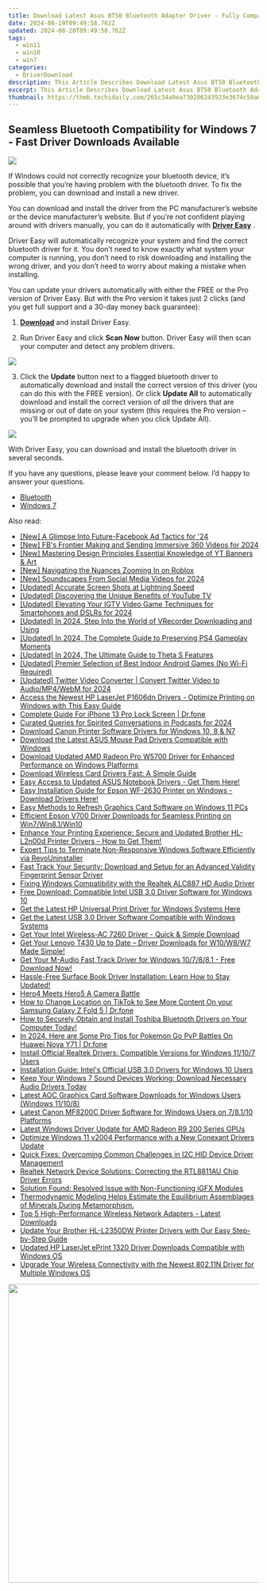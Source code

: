 ```yaml
---
title: Download Latest Asus BT50 Bluetooth Adapter Driver - Fully Compatible with WINDOWS
date: 2024-08-19T09:49:58.762Z
updated: 2024-08-20T09:49:58.762Z
tags:
  - win11
  - win10
  - win7
categories:
  - DriverDownload
description: This Article Describes Download Latest Asus BT50 Bluetooth Adapter Driver - Fully Compatible with WINDOWS
excerpt: This Article Describes Download Latest Asus BT50 Bluetooth Adapter Driver - Fully Compatible with WINDOWS
thumbnail: https://thmb.techidaily.com/265c34a9ea730206243923e3674c50a6adee1664031b51ad4dc762eeccdfd025.jpg
---
```


## Seamless Bluetooth Compatibility for Windows 7 - Fast Driver Downloads Available

![](https://images.drivereasy.com/wp-content/uploads/2017/07/img_595f2b757005f.jpg)

 If Windows could not correctly recognize your bluetooth device, it’s possible that you’re having problem with the bluetooth driver. To fix the problem, you can download and install a new driver.

 You can download and install the driver from the PC manufacturer’s website or the device manufacturer’s website. But if you’re not confident playing around with drivers manually,  you can do it automatically with **[Driver Easy](https://tools.techidaily.com/drivereasy/download/)**  .

 Driver Easy will automatically recognize your system and find the correct bluetooth driver for it. You don’t need to know exactly what system your computer is running, you don’t need to risk downloading and installing the wrong driver, and you don’t need to worry about making a mistake when installing.

 You can update your drivers automatically with either the FREE or the Pro version of Driver Easy. But with the Pro version it takes just 2 clicks (and you get full support and a 30-day money back guarantee):

 1) **[Download](https://tools.techidaily.com/drivereasy/download/)**   and install Driver Easy.

 2) Run Driver Easy and click **Scan Now**   button. Driver Easy will then scan your computer and detect any problem drivers.

![](https://images.drivereasy.com/wp-content/uploads/2017/07/img_595f2fa761cb2.jpg)

 3) Click the **Update** button next to a flagged bluetooth driver to automatically download and install the correct version of this driver (you can do this with the FREE version). Or click **Update All**  to automatically download and install the correct version of _all_   the drivers that are missing or out of date on your system (this requires the Pro version – you’ll be prompted to upgrade when you click Update All).

![](https://images.drivereasy.com/wp-content/uploads/2017/07/img_595f6baf47c82.jpg)

 With Driver Easy, you can download and install the bluetooth driver in several seconds.

 If you have any questions, please leave your comment below. I’d happy to answer your questions.

* [Bluetooth](https://tools.techidaily.com/drivereasy/download/)
* [Windows 7](https://tools.techidaily.com/drivereasy/download/)

<ins class="adsbygoogle"
     style="display:block"
     data-ad-format="autorelaxed"
     data-ad-client="ca-pub-7571918770474297"
     data-ad-slot="1223367746"></ins>



<ins class="adsbygoogle"
     style="display:block"
     data-ad-client="ca-pub-7571918770474297"
     data-ad-slot="8358498916"
     data-ad-format="auto"
     data-full-width-responsive="true"></ins>

<span class="atpl-alsoreadstyle">Also read:</span>
<div><ul>
<li><a href="https://facebook-video-content.techidaily.com/new-a-glimpse-into-future-facebook-ad-tactics-for-24/"><u>[New] A Glimpse Into Future-Facebook Ad Tactics for '24</u></a></li>
<li><a href="https://facebook-videos.techidaily.com/new-fbs-frontier-making-and-sending-immersive-360-videos-for-2024/"><u>[New] FB's Frontier  Making and Sending Immersive 360 Videos for 2024</u></a></li>
<li><a href="https://facebook-video-footage.techidaily.com/new-mastering-design-principles-essential-knowledge-of-yt-banners-and-art/"><u>[New] Mastering Design Principles  Essential Knowledge of YT Banners & Art</u></a></li>
<li><a href="https://extra-approaches.techidaily.com/new-navigating-the-nuances-zooming-in-on-roblox/"><u>[New] Navigating the Nuances  Zooming In on Roblox</u></a></li>
<li><a href="https://twitter-videos.techidaily.com/new-soundscapes-from-social-media-videos-for-2024/"><u>[New] Soundscapes From Social Media Videos for 2024</u></a></li>
<li><a href="https://video-screen-grab.techidaily.com/updated-accurate-screen-shots-at-lightning-speed/"><u>[Updated] Accurate Screen Shots at Lightning Speed</u></a></li>
<li><a href="https://youtube-web.techidaily.com/ed-discovering-the-unique-benefits-of-youtube-tv/"><u>[Updated] Discovering the Unique Benefits of YouTube TV</u></a></li>
<li><a href="https://instagram-video-files.techidaily.com/updated-elevating-your-igtv-video-game-techniques-for-smartphones-and-dslrs-for-2024/"><u>[Updated] Elevating Your IGTV Video Game  Techniques for Smartphones and DSLRs for 2024</u></a></li>
<li><a href="https://screen-capture.techidaily.com/updated-in-2024-step-into-the-world-of-vrecorder-downloading-and-using/"><u>[Updated] In 2024, Step Into the World of VRecorder  Downloading and Using</u></a></li>
<li><a href="https://screen-activity-recording.techidaily.com/updated-in-2024-the-complete-guide-to-preserving-ps4-gameplay-moments/"><u>[Updated] In 2024, The Complete Guide to Preserving PS4 Gameplay Moments</u></a></li>
<li><a href="https://fox-friendly.techidaily.com/updated-in-2024-the-ultimate-guide-to-theta-s-features/"><u>[Updated] In 2024, The Ultimate Guide to Theta S Features</u></a></li>
<li><a href="https://video-screen-grab.techidaily.com/updated-premier-selection-of-best-indoor-android-games-no-wi-fi-required/"><u>[Updated] Premier Selection of Best Indoor Android Games (No Wi-Fi Required)</u></a></li>
<li><a href="https://twitter-videos.techidaily.com/updated-twitter-video-converter-convert-twitter-video-to-audiomp4webm-for-2024/"><u>[Updated] Twitter Video Converter | Convert Twitter Video to Audio/MP4/WebM for 2024</u></a></li>
<li><a href="https://win-dash.techidaily.com/access-the-newest-hp-laserjet-p1606dn-drivers-optimize-printing-on-windows-with-this-easy-guide/"><u>Access the Newest HP LaserJet P1606dn Drivers - Optimize Printing on Windows with This Easy Guide</u></a></li>
<li><a href="https://iphone-unlock.techidaily.com/complete-guide-for-iphone-13-pro-lock-screen-drfone-by-drfone-ios/"><u>Complete Guide For iPhone 13 Pro Lock Screen | Dr.fone</u></a></li>
<li><a href="https://fox-http.techidaily.com/curated-queries-for-spirited-conversations-in-podcasts-for-2024/"><u>Curated Queries for Spirited Conversations in Podcasts for 2024</u></a></li>
<li><a href="https://win-dash.techidaily.com/download-canon-printer-software-drivers-for-windows-10-8-and-n7/"><u>Download Canon Printer Software Drivers for Windows 10, 8 & N7</u></a></li>
<li><a href="https://win-dash.techidaily.com/download-the-latest-asus-mouse-pad-drivers-compatible-with-windows/"><u>Download the Latest ASUS Mouse Pad Drivers Compatible with Windows</u></a></li>
<li><a href="https://win-dash.techidaily.com/download-updated-amd-radeon-pro-w5700-driver-for-enhanced-performance-on-windows-platforms/"><u>Download Updated AMD Radeon Pro W5700 Driver for Enhanced Performance on Windows Platforms</u></a></li>
<li><a href="https://win-dash.techidaily.com/download-wireless-card-drivers-fast-a-simple-guide/"><u>Download Wireless Card Drivers Fast: A Simple Guide</u></a></li>
<li><a href="https://win-dash.techidaily.com/easy-access-to-updated-asus-notebook-drivers-get-them-here/"><u>Easy Access to Updated ASUS Notebook Drivers - Get Them Here!</u></a></li>
<li><a href="https://win-dash.techidaily.com/easy-installation-guide-for-epson-wf-2630-printer-on-windows-download-drivers-here/"><u>Easy Installation Guide for Epson WF-2630 Printer on Windows - Download Drivers Here!</u></a></li>
<li><a href="https://win-dash.techidaily.com/easy-methods-to-refresh-graphics-card-software-on-windows-11-pcs/"><u>Easy Methods to Refresh Graphics Card Software on Windows 11 PCs</u></a></li>
<li><a href="https://win-dash.techidaily.com/efficient-epson-v700-driver-downloads-for-seamless-printing-on-win7win81win10/"><u>Efficient Epson V700 Driver Downloads for Seamless Printing on Win7/Win8.1/Win10</u></a></li>
<li><a href="https://win-dash.techidaily.com/enhance-your-printing-experience-secure-and-updated-brother-hl-l2n00d-printer-drivers-how-to-get-them/"><u>Enhance Your Printing Experience: Secure and Updated Brother HL-L2n00d Printer Drivers – How to Get Them!</u></a></li>
<li><a href="https://win-forum.techidaily.com/expert-tips-to-terminate-non-responsive-windows-software-efficiently-via-revouninstaller/"><u>Expert Tips to Terminate Non-Responsive Windows Software Efficiently via RevoUninstaller</u></a></li>
<li><a href="https://win-dash.techidaily.com/fast-track-your-security-download-and-setup-for-an-advanced-validity-fingerprint-sensor-driver/"><u>Fast Track Your Security: Download and Setup for an Advanced Validity Fingerprint Sensor Driver</u></a></li>
<li><a href="https://win-dash.techidaily.com/fixing-windows-compatibility-with-the-realtek-alc887-hd-audio-driver/"><u>Fixing Windows Compatibility with the Realtek ALC887 HD Audio Driver</u></a></li>
<li><a href="https://win-dash.techidaily.com/free-download-compatible-intel-usb-30-driver-software-for-windows-10/"><u>Free Download: Compatible Intel USB 3.0 Driver Software for Windows 10</u></a></li>
<li><a href="https://win-dash.techidaily.com/get-the-latest-hp-universal-print-driver-for-windows-systems-here/"><u>Get the Latest HP Universal Print Driver for Windows Systems Here</u></a></li>
<li><a href="https://win-dash.techidaily.com/get-the-latest-usb-30-driver-software-compatible-with-windows-systems/"><u>Get the Latest USB 3.0 Driver Software Compatible with Windows Systems</u></a></li>
<li><a href="https://win-dash.techidaily.com/get-your-intel-wireless-ac-7260-driver-quick-and-simple-download/"><u>Get Your Intel Wireless-AC 7260 Driver - Quick & Simple Download</u></a></li>
<li><a href="https://win-dash.techidaily.com/1722971231001-get-your-lenovo-t430-up-to-date-driver-downloads-for-w10w8w7-made-simple/"><u>Get Your Lenovo T430 Up to Date – Driver Downloads for W10/W8/W7 Made Simple!</u></a></li>
<li><a href="https://win-dash.techidaily.com/get-your-m-audio-fast-track-driver-for-windows-107881-free-download-now/"><u>Get Your M-Audio Fast Track Driver for Windows 10/7/8/8.1 - Free Download Now!</u></a></li>
<li><a href="https://win-dash.techidaily.com/1722969187654-hassle-free-surface-book-driver-installation-learn-how-to-stay-updated/"><u>Hassle-Free Surface Book Driver Installation: Learn How to Stay Updated!</u></a></li>
<li><a href="https://fox-links.techidaily.com/hero4-meets-hero5-a-camera-battle/"><u>Hero4 Meets Hero5  A Camera Battle</u></a></li>
<li><a href="https://location-social.techidaily.com/how-to-change-location-on-tiktok-to-see-more-content-on-your-samsung-galaxy-z-fold-5-drfone-by-drfone-virtual-android/"><u>How to Change Location on TikTok to See More Content On your Samsung Galaxy Z Fold 5 | Dr.fone</u></a></li>
<li><a href="https://win-dash.techidaily.com/how-to-securely-obtain-and-install-toshiba-bluetooth-drivers-on-your-computer-today/"><u>How to Securely Obtain and Install Toshiba Bluetooth Drivers on Your Computer Today!</u></a></li>
<li><a href="https://android-pokemon-go.techidaily.com/in-2024-here-are-some-pro-tips-for-pokemon-go-pvp-battles-on-huawei-nova-y71-drfone-by-drfone-virtual-android/"><u>In 2024, Here are Some Pro Tips for Pokemon Go PvP Battles On Huawei Nova Y71 | Dr.fone</u></a></li>
<li><a href="https://win-dash.techidaily.com/install-official-realtek-drivers-compatible-versions-for-windows-11107-users/"><u>Install Official Realtek Drivers: Compatible Versions for Windows 11/10/7 Users</u></a></li>
<li><a href="https://win-dash.techidaily.com/installation-guide-intels-official-usb-30-drivers-for-windows-10-users/"><u>Installation Guide: Intel's Official USB 3.0 Drivers for Windows 10 Users</u></a></li>
<li><a href="https://win-dash.techidaily.com/1722974410812-keep-your-windows-7-sound-devices-working-download-necessary-audio-drivers-today/"><u>Keep Your Windows 7 Sound Devices Working: Download Necessary Audio Drivers Today</u></a></li>
<li><a href="https://win-dash.techidaily.com/latest-aoc-graphics-card-software-downloads-for-windows-users-windows-11108/"><u>Latest AOC Graphics Card Software Downloads for Windows Users (Windows 11/10/8)</u></a></li>
<li><a href="https://win-dash.techidaily.com/latest-canon-mf8200c-driver-software-for-windows-users-on-78110-platforms/"><u>Latest Canon MF8200C Driver Software for Windows Users on 7/8.1/10 Platforms</u></a></li>
<li><a href="https://win-dash.techidaily.com/latest-windows-driver-update-for-amd-radeon-r9-200-series-gpus/"><u>Latest Windows Driver Update for AMD Radeon R9 200 Series GPUs</u></a></li>
<li><a href="https://win-dash.techidaily.com/optimize-windows-11-v2004-performance-with-a-new-conexant-drivers-update/"><u>Optimize Windows 11 v2004 Performance with a New Conexant Drivers Update</u></a></li>
<li><a href="https://driver-download.techidaily.com/quick-fixes-overcoming-common-challenges-in-i2c-hid-device-driver-management/"><u>Quick Fixes: Overcoming Common Challenges in I2C HID Device Driver Management</u></a></li>
<li><a href="https://win-dash.techidaily.com/realtek-network-device-solutions-correcting-the-rtl8811au-chip-driver-errors/"><u>Realtek Network Device Solutions: Correcting the RTL8811AU Chip Driver Errors</u></a></li>
<li><a href="https://win-dash.techidaily.com/solution-found-resolved-issue-with-non-functioning-igfx-modules/"><u>Solution Found: Resolved Issue with Non-Functioning iGFX Modules</u></a></li>
<li><a href="https://win-dash.techidaily.com/thermodynamic-modeling-helps-estimate-the-equilibrium-assemblages-of-minerals-during-metamorphism/"><u>Thermodynamic Modeling Helps Estimate the Equilibrium Assemblages of Minerals During Metamorphism.</u></a></li>
<li><a href="https://win-dash.techidaily.com/top-5-high-performance-wireless-network-adapters-latest-downloads/"><u>Top 5 High-Performance Wireless Network Adapters - Latest Downloads</u></a></li>
<li><a href="https://win-dash.techidaily.com/update-your-brother-hl-l2350dw-printer-drivers-with-our-easy-step-by-step-guide/"><u>Update Your Brother HL-L2350DW Printer Drivers with Our Easy Step-by-Step Guide</u></a></li>
<li><a href="https://win-dash.techidaily.com/updated-hp-laserjet-eprint-1320-driver-downloads-compatible-with-windows-os/"><u>Updated HP LaserJet ePrint 1320 Driver Downloads Compatible with Windows OS</u></a></li>
<li><a href="https://win-dash.techidaily.com/upgrade-your-wireless-connectivity-with-the-newest-80211n-driver-for-multiple-windows-os/"><u>Upgrade Your Wireless Connectivity with the Newest 802.11N Driver for Multiple Windows OS</u></a></li>
</ul></div>

<!-- affiliate ads begin -->
<a href="https://appsumo.8odi.net/c/5597632/2082535/7443" target="_top" id="2082535"><img src="//a.impactradius-go.com/display-ad/7443-2082535" border="0" alt="" width="1200" height="600"/></a><img height="0" width="0" src="https://appsumo.8odi.net/i/5597632/2082535/7443" style="position:absolute;visibility:hidden;" border="0" />
<!-- affiliate ads end -->